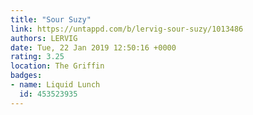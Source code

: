 ```yaml
---
title: "Sour Suzy"
link: https://untappd.com/b/lervig-sour-suzy/1013486
authors: LERVIG
date: Tue, 22 Jan 2019 12:50:16 +0000
rating: 3.25
location: The Griffin
badges:
- name: Liquid Lunch
  id: 453523935
---
```

